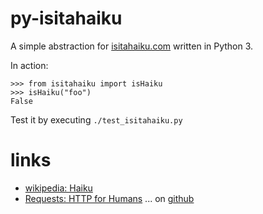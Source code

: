 # py-isitahaiku
A simple abstraction for [isitahaiku.com](http://isitahaiku.com/) written in Python 3.

In action:
```
>>> from isitahaiku import isHaiku
>>> isHaiku("foo")
False
```
Test it by executing ```./test_isitahaiku.py```

# links
* [wikipedia: Haiku](https://en.wikipedia.org/wiki/Haiku)
* [Requests: HTTP for Humans](http://docs.python-requests.org/en/master/) ... on [github](https://github.com/kennethreitz/requests/)
